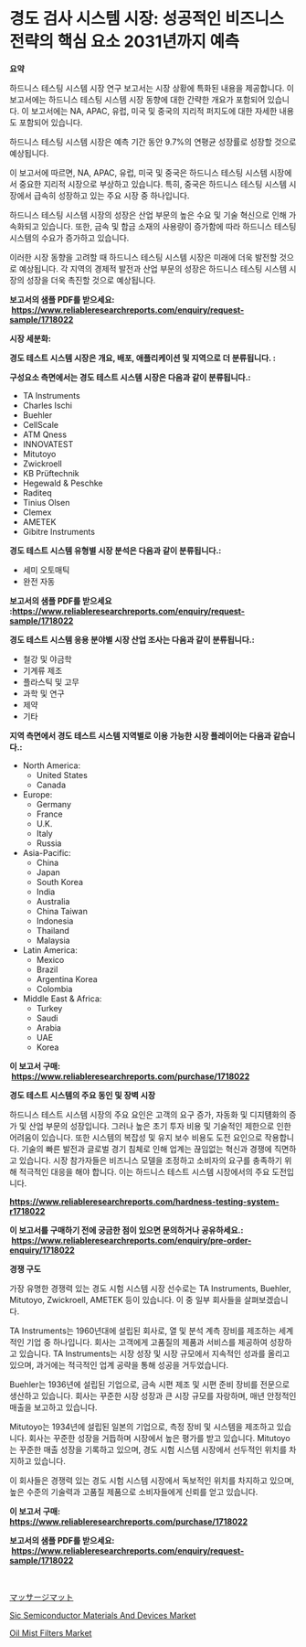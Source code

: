 <p><h1>경도 검사 시스템 시장: 성공적인 비즈니스 전략의 핵심 요소 2031년까지 예측</h1></p><p><strong>요약</strong></p>
<p><p>하드니스 테스팅 시스템 시장 연구 보고서는 시장 상황에 특화된 내용을 제공합니다. 이 보고서에는 하드니스 테스팅 시스템 시장 동향에 대한 간략한 개요가 포함되어 있습니다. 이 보고서에는 NA, APAC, 유럽, 미국 및 중국의 지리적 퍼지도에 대한 자세한 내용도 포함되어 있습니다.</p><p>하드니스 테스팅 시스템 시장은 예측 기간 동안 9.7%의 연평균 성장률로 성장할 것으로 예상됩니다.</p><p>이 보고서에 따르면, NA, APAC, 유럽, 미국 및 중국은 하드니스 테스팅 시스템 시장에서 중요한 지리적 시장으로 부상하고 있습니다. 특히, 중국은 하드니스 테스팅 시스템 시장에서 급속히 성장하고 있는 주요 시장 중 하나입니다.</p><p>하드니스 테스팅 시스템 시장의 성장은 산업 부문의 높은 수요 및 기술 혁신으로 인해 가속화되고 있습니다. 또한, 금속 및 합금 소재의 사용량이 증가함에 따라 하드니스 테스팅 시스템의 수요가 증가하고 있습니다.</p><p>이러한 시장 동향을 고려할 때 하드니스 테스팅 시스템 시장은 미래에 더욱 발전할 것으로 예상됩니다. 각 지역의 경제적 발전과 산업 부문의 성장은 하드니스 테스팅 시스템 시장의 성장을 더욱 촉진할 것으로 예상됩니다.</p></p>
<p><strong>보고서의 샘플 PDF를 받으세요: &nbsp;<a href="https://www.reliableresearchreports.com/enquiry/request-sample/1718022">https://www.reliableresearchreports.com/enquiry/request-sample/1718022</a></strong></p>
<p><strong>시장 세분화:</strong></p>
<p><strong> 경도 테스트 시스템 시장은 개요, 배포, 애플리케이션 및 지역으로 더 분류됩니다. :</strong></p>
<p><strong>구성요소 측면에서는 경도 테스트 시스템 시장은 다음과 같이 분류됩니다.:</strong></p>
<p><ul><li>TA Instruments</li><li>Charles Ischi</li><li>Buehler</li><li>CellScale</li><li>ATM Qness</li><li>INNOVATEST</li><li>Mitutoyo</li><li>Zwickroell</li><li>KB Prüftechnik</li><li>Hegewald & Peschke</li><li>Raditeq</li><li>Tinius Olsen</li><li>Clemex</li><li>AMETEK</li><li>Gibitre Instruments</li></ul></p>
<p><strong> 경도 테스트 시스템 유형별 시장 분석은 다음과 같이 분류됩니다.:</strong></p>
<p><ul><li>세미 오토매틱</li><li>완전 자동</li></ul></p>
<p><strong>보고서의 샘플 PDF를 받으세요 :<a href="https://www.reliableresearchreports.com/enquiry/request-sample/1718022">https://www.reliableresearchreports.com/enquiry/request-sample/1718022</a></strong></p>
<p><strong> 경도 테스트 시스템 응용 분야별 시장 산업 조사는 다음과 같이 분류됩니다.:</strong></p>
<p><ul><li>철강 및 야금학</li><li>기계류 제조</li><li>플라스틱 및 고무</li><li>과학 및 연구</li><li>제약</li><li>기타</li></ul></p>
<p><strong>지역 측면에서 경도 테스트 시스템 지역별로 이용 가능한 시장 플레이어는 다음과 같습니다.:</strong></p>
<p><ul>
    <li>
        North America:
        <ul>
            <li>United States</li>
            <li>Canada</li>
        </ul>
    </li>
    <li>
        Europe:
        <ul>
            <li>Germany</li>
            <li>France</li>
            <li>U.K.</li>
            <li>Italy</li>
            <li>Russia</li>
        </ul>
    </li>
    <li>
        Asia-Pacific:
        <ul>
            <li>China</li>
            <li>Japan</li>
            <li>South Korea</li>
            <li>India</li>
            <li>Australia</li>
            <li>China Taiwan</li>
            <li>Indonesia</li>
            <li>Thailand</li>
            <li>Malaysia</li>
        </ul>
    </li>
    <li>
        Latin America:
        <ul>
            <li>Mexico</li>
            <li>Brazil</li>
            <li>Argentina Korea</li>
            <li>Colombia</li>
        </ul>
    </li>
    <li>
        Middle East & Africa:
        <ul>
            <li>Turkey</li>
            <li>Saudi</li>
            <li>Arabia</li>
            <li>UAE</li>
            <li>Korea</li>
        </ul>
    </li>
    </ul></p>
<p><strong>이 보고서 구매: &nbsp;<a href="https://www.reliableresearchreports.com/purchase/1718022">https://www.reliableresearchreports.com/purchase/1718022</a></strong></p>
<p><strong>경도 테스트 시스템의 주요 동인 및 장벽 시장</strong></p>
<p><p>하드니스 테스트 시스템 시장의 주요 요인은 고객의 요구 증가, 자동화 및 디지턤화의 증가 및 산업 부문의 성장입니다. 그러나 높은 초기 투자 비용 및 기술적인 제한으로 인한 어려움이 있습니다. 또한 시스템의 복잡성 및 유지 보수 비용도 도전 요인으로 작용합니다. 기술의 빠른 발전과 글로벌 경기 침체로 인해 업계는 끊임없는 혁신과 경쟁에 직면하고 있습니다. 시장 참가자들은 비즈니스 모델을 조정하고 소비자의 요구를 충족하기 위해 적극적인 대응을 해야 합니다. 이는 하드니스 테스트 시스템 시장에서의 주요 도전입니다.</p></p>
<p><strong><a href="https://www.reliableresearchreports.com/hardness-testing-system-r1718022">https://www.reliableresearchreports.com/hardness-testing-system-r1718022</a></strong></p>
<p><strong>이 보고서를 구매하기 전에 궁금한 점이 있으면 문의하거나 공유하세요.: &nbsp;<a href="https://www.reliableresearchreports.com/enquiry/pre-order-enquiry/1718022">https://www.reliableresearchreports.com/enquiry/pre-order-enquiry/1718022</a></strong></p>
<p><strong>경쟁 구도</strong></p>
<p><p>가장 유명한 경쟁력 있는 경도 시험 시스템 시장 선수로는 TA Instruments, Buehler, Mitutoyo, Zwickroell, AMETEK 등이 있습니다. 이 중 일부 회사들을 살펴보겠습니다.</p><p>TA Instruments는 1960년대에 설립된 회사로, 열 및 분석 계측 장비를 제조하는 세계적인 기업 중 하나입니다. 회사는 고객에게 고품질의 제품과 서비스를 제공하여 성장하고 있습니다. TA Instruments는 시장 성장 및 시장 규모에서 지속적인 성과를 올리고 있으며, 과거에는 적극적인 업계 공략을 통해 성공을 거두었습니다.</p><p>Buehler는 1936년에 설립된 기업으로, 금속 시편 제조 및 시편 준비 장비를 전문으로 생산하고 있습니다. 회사는 꾸준한 시장 성장과 큰 시장 규모를 자랑하며, 매년 안정적인 매출을 보고하고 있습니다.</p><p>Mitutoyo는 1934년에 설립된 일본의 기업으로, 측정 장비 및 시스템을 제조하고 있습니다. 회사는 꾸준한 성장을 거듭하며 시장에서 높은 평가를 받고 있습니다. Mitutoyo는 꾸준한 매출 성장을 기록하고 있으며, 경도 시험 시스템 시장에서 선두적인 위치를 차지하고 있습니다.</p><p>이 회사들은 경쟁력 있는 경도 시험 시스템 시장에서 독보적인 위치를 차지하고 있으며, 높은 수준의 기술력과 고품질 제품으로 소비자들에게 신뢰를 얻고 있습니다.</p></p>
<p><strong>이 보고서 구매: &nbsp; <a href="https://www.reliableresearchreports.com/purchase/1718022">https://www.reliableresearchreports.com/purchase/1718022</a></strong></p>
<p><strong>보고서의 샘플 PDF를 받으세요: &nbsp;<a href="https://www.reliableresearchreports.com/enquiry/request-sample/1718022">https://www.reliableresearchreports.com/enquiry/request-sample/1718022</a></strong><strong></strong></p>
<p>&nbsp;</p>
<p><p><a href="https://github.com/SarahFahey88/Market-Research-Report-List-1/blob/main/610186727650.md">マッサージマット</a></p><p><a href="https://pretty-mail-caf.notion.site/Analyzing-Sic-Semiconductor-Materials-And-Devices-Market-Global-Industry-Perspective-and-Forecast--48c3e52aacbc4abfb5399d49d3bcba0d">Sic Semiconductor Materials And Devices Market</a></p><p><a href="https://github.com/okotobwrhuteie/Market-Research-Report-List-2/blob/main/oil-mist-filters-market.md">Oil Mist Filters Market</a></p></p>